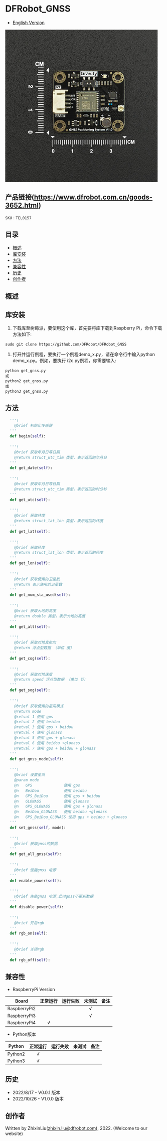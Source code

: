 # DFRobot_GNSS
- [English Version](./README.md)


![正反面svg效果图](../../resources/images/TEL0157.jpg)


## 产品链接(https://www.dfrobot.com.cn/goods-3652.html)

    SKU：TEL0157

## 目录

* [概述](#概述)
* [库安装](#库安装)
* [方法](#方法)
* [兼容性](#兼容性)
* [历史](#历史)
* [创作者](#创作者)

## 概述


## 库安装
1. 下载库至树莓派，要使用这个库，首先要将库下载到Raspberry Pi，命令下载方法如下:

```
sudo git clone https://github.com/DFRobot/DFRobot_GNSS
```

1. 打开并运行例程，要执行一个例程demo_x.py，请在命令行中输入python demo_x.py。例如，要执行 i2c.py例程，你需要输入:

```
python get_gnss.py
或 
python2 get_gnss.py
或 
python3 get_gnss.py
```

## 方法

```python
  '''!
    @brief 初始化传感器
  '''
  def begin(self):

  '''!
    @brief 获取年月日等日期
    @return struct_utc_tim 类型，表示返回的年月日
  '''
  def get_date(self):

  '''!
    @brief 获取年月日等日期
    @return struct_utc_tim 类型，表示返回的时分秒
  '''
  def get_utc(self):

  '''!
    @brief 获取纬度
    @return struct_lat_lon 类型，表示返回的纬度
  '''
  def get_lat(self):

  '''!
    @brief 获取经度
    @return struct_lat_lon 类型，表示返回的经度
  '''
  def get_lon(self):

  '''!
    @brief 获取使用的卫星数
    @return 表示使用的卫星数
  '''
  def get_num_sta_used(self):

  '''!
    @brief 获取大地的高度
    @return double 类型，表示大地的高度
  '''
  def get_alt(self):

  '''!
    @brief 获取对地真航向
    @return 浮点型数据 （单位 度）
  '''
  def get_cog(self):

  '''!
    @brief 获取对地速度
    @return speed 浮点型数据 （单位 节）
  '''
  def get_sog(self):

  '''!
    @brief 获取使用的星系模式
    @return mode
    @retval 1 使用 gps
    @retval 2 使用 beidou
    @retval 3 使用 gps + beidou
    @retval 4 使用 glonass
    @retval 5 使用 gps + glonass
    @retval 6 使用 beidou +glonass
    @retval 7 使用 gps + beidou + glonass
  '''
  def get_gnss_mode(self):

  '''!
    @brief 设置星系
    @param mode
    @n   GPS              使用 gps
    @n   BeiDou           使用 beidou
    @n   GPS_BeiDou       使用 gps + beidou
    @n   GLONASS          使用 glonass
    @n   GPS_GLONASS      使用 gps + glonass
    @n   BeiDou_GLONASS   使用 beidou +glonass
    @n   GPS_BeiDou_GLONASS 使用 gps + beidou + glonass
  '''
  def set_gnss(self, mode):

  '''!
    @brief 获取gnss的数据
  '''
  def get_all_gnss(self):

  '''!
    @brief 使能gnss 电源
  '''
  def enable_power(self):

  '''!
    @brief 失能gnss 电源,此时gnss不更新数据
  '''
  def disable_power(self):
  
  '''!
    @brief 开启rgb
  '''
  def rgb_on(self):
  
  '''!
    @brief 关闭rgb
  '''
  def rgb_off(self):
```

## 兼容性

* RaspberryPi Version

| Board        | 正常运行  | 运行失败   | 未测试    | 备注
| ------------ | :-------: | :--------: | :------: | :-----: |
| RaspberryPi2 |           |            |    √     |         |
| RaspberryPi3 |           |            |    √     |         |
| RaspberryPi4 |     √     |            |          |         |

* Python版本

| Python  | 正常运行  | 运行失败   | 未测试    | 备注
| ------- | :-------: | :--------: | :------: | :-----: |
| Python2 |     √     |            |          |         |
| Python3 |     √     |            |          |         |


## 历史

- 2022/8/17 - V0.0.1 版本
- 2022/10/26 - V1.0.0 版本

## 创作者

Written by ZhixinLiu(zhixin.liu@dfrobot.com), 2022. (Welcome to our website)